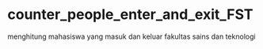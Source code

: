 # counter_people_enter_and_exit_FST
menghitung mahasiswa yang masuk dan keluar fakultas sains dan teknologi 
